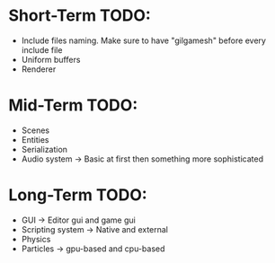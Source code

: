 # Short-Term TODO:
- Include files naming. Make sure to have "gilgamesh" before every include file
- Uniform buffers
- Renderer

# Mid-Term TODO:
- Scenes
- Entities
- Serialization
- Audio system -> Basic at first then something more sophisticated

# Long-Term TODO:
- GUI -> Editor gui and game gui
- Scripting system -> Native and external
- Physics
- Particles -> gpu-based and cpu-based 
